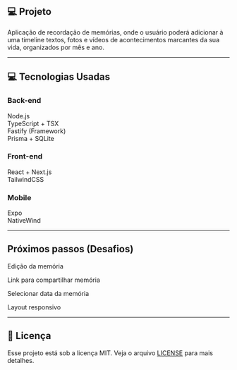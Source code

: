 ## 💻 Projeto

Aplicação de recordação de memórias, onde o usuário poderá adicionar à uma timeline textos, fotos e vídeos de acontecimentos marcantes da sua vida, organizados por mês e ano.

---

## 💻 Tecnologias Usadas

### Back-end

Node.js <br/>
TypeScript + TSX <br/>
Fastify (Framework) <br/>
Prisma + SQLite <br/>

### Front-end

React + Next.js <br/>
TailwindCSS <br/>

### Mobile

Expo <br/>
NativeWind <br/>

---

## Próximos passos (Desafios)

Edição da memória <br/>

Link para compartilhar memória <br/>

Selecionar data da memória <br/>

Layout responsivo

---

## 📝 Licença

Esse projeto está sob a licença MIT. Veja o arquivo [LICENSE](LICENSE) para mais detalhes.
